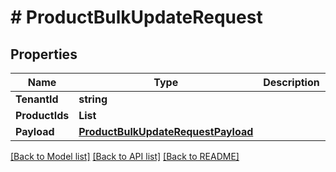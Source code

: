 # # ProductBulkUpdateRequest


## Properties 


Name | Type | Description | Notes
------------ | ------------- | ------------- | -------------
**TenantId**| **string** |   | [optional]
**ProductIds**| **List<string>** |   | [optional]
**Payload**| [**ProductBulkUpdateRequestPayload**](ProductBulkUpdateRequestPayload.md) |   | [optional]


[[Back to Model list]](../../README.md#models) [[Back to API list]](../../README.md#endpoints) [[Back to README]](../../README.md)

